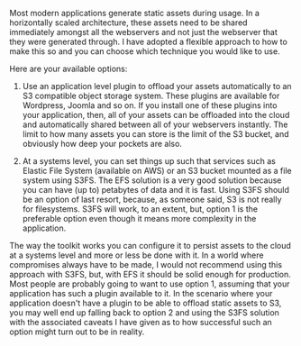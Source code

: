 Most modern applications generate static assets during usage. In a horizontally scaled architecture, these assets need to be shared immediately amongst all the webservers and not just the webserver that they were generated through. I have adopted a flexible approach to how to make this so and you can choose which technique you would like to use.

Here are your available options:

1. Use an application level plugin to offload your assets automatically to an S3 compatible object storage system. These plugins are available for Wordpress, Joomla and so on. If you install one of these plugins into your application, then, all of your assets can be offloaded into the cloud and automatically shared between all of your webservers instantly. The limit to how many assets you can store is the limit of the S3 bucket, and obviously how deep your pockets are also. 

2. At a systems level, you can set things up such that services such as Elastic File System (available on AWS) or an S3 bucket mounted as a file system using S3FS. The EFS solution is a very good solution because you can have (up to) petabytes of data and it is fast. Using S3FS should be an option of last resort, because, as someone said, S3 is not really for filesystems. S3FS will work, to an extent, but, option 1 is the preferable option even though it means more complexity in the application.

The way the toolkit works you can configure it to persist assets to the cloud at a systems level and more or less be done with it. In a world where compromises always have to be made, I would not recommend using this approach with S3FS, but, with EFS it should be solid enough for production. Most people are probably going to want to use option 1, assuming that your application has such a plugin available to it. In the scenario where your application doesn't have a plugin to be able to offload static assets to S3, you may well end up falling back to option 2 and using the S3FS solution with the associated caveats I have given as to how successful such an option might turn out to be in reality. 
